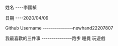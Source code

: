 姓名
----李國禎


日期
----2020/04/09


Github Username
---------------newhand22207807


我最喜歡的三件事
---------------跑步 睡覺 玩遊戲
